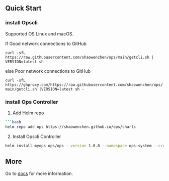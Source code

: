 ## Quick Start

### install Opscli

Supported OS Linux and macOS.

If Good network connections to GitHub

`curl -sfL https://raw.githubusercontent.com/shaowenchen/ops/main/getcli.sh | VERSION=latest sh -`

else Poor network connections to GitHub

`curl -sfL https://ghproxy.com/https://raw.githubusercontent.com/shaowenchen/ops/main/getcli.sh |VERSION=latest sh -`

### install Ops Controller

1. Add Helm repo

```bash
```bash
helm repo add ops https://shaowenchen.github.io/ops/charts
```

2. Install Opscli Controller

```bash
helm install myops ops/ops --version 1.0.0 --namespace ops-system --create-namespace
```

## More

Go to [docs](https://www.chenshaowen.com/ops/) for more information.

